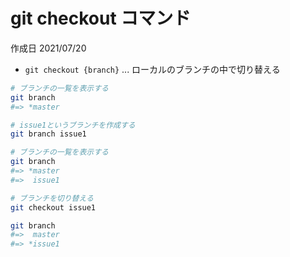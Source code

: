 # git checkout コマンド

作成日 2021/07/20

- `git checkout {branch}` ... ローカルのブランチの中で切り替える

```bash
# ブランチの一覧を表示する
git branch
#=> *master

# issue1というブランチを作成する
git branch issue1

# ブランチの一覧を表示する
git branch
#=> *master
#=>  issue1

# ブランチを切り替える
git checkout issue1

git branch
#=>  master
#=> *issue1
```
